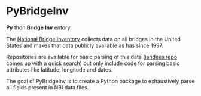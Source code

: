 # PyBridgeInv


**Py** thon **Bridge** **Inv** entory

The [National Bridge Inventory](https://www.fhwa.dot.gov/bridge/nbi.cfm)
collects data on all bridges in the United
States and makes that data publicly available as has since 1997.

Repositories are available for basic parsing of this data 
([iandees repo](https://github.com/iandees/national-bridge-inventory) comes
up with a quick search) but only include code for parsing basic attributes
like latitude, longitude and dates.

The goal of PyBridgeInv is to create a Python package to exhaustively parse
all fields present in NBI data files.


